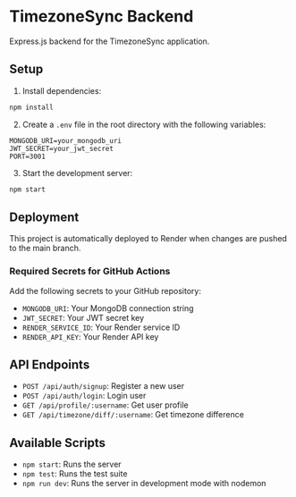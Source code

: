# TimezoneSync Backend

Express.js backend for the TimezoneSync application.

## Setup

1. Install dependencies:
```bash
npm install
```

2. Create a `.env` file in the root directory with the following variables:
```
MONGODB_URI=your_mongodb_uri
JWT_SECRET=your_jwt_secret
PORT=3001
```

3. Start the development server:
```bash
npm start
```

## Deployment

This project is automatically deployed to Render when changes are pushed to the main branch.

### Required Secrets for GitHub Actions

Add the following secrets to your GitHub repository:
- `MONGODB_URI`: Your MongoDB connection string
- `JWT_SECRET`: Your JWT secret key
- `RENDER_SERVICE_ID`: Your Render service ID
- `RENDER_API_KEY`: Your Render API key

## API Endpoints

- `POST /api/auth/signup`: Register a new user
- `POST /api/auth/login`: Login user
- `GET /api/profile/:username`: Get user profile
- `GET /api/timezone/diff/:username`: Get timezone difference

## Available Scripts

- `npm start`: Runs the server
- `npm test`: Runs the test suite
- `npm run dev`: Runs the server in development mode with nodemon 
